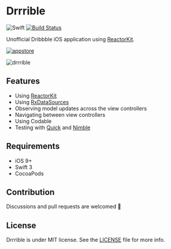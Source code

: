 # Drrrible

![Swift](https://img.shields.io/badge/Swift-3.1-orange.svg)
[![Build Status](https://travis-ci.org/devxoul/Drrrible.svg?branch=master)](https://travis-ci.org/devxoul/Drrrible)

Unofficial Dribbble iOS application using [ReactorKit](https://github.com/devxoul/ReactorKit).

[![appstore](https://camo.githubusercontent.com/266b8b7cdafc163dda5f9feb751e600acf4e770c/68747470733a2f2f646576696d616765732e6170706c652e636f6d2e656467656b65792e6e65742f6170702d73746f72652f6d61726b6574696e672f67756964656c696e65732f696d616765732f62616467652d646f776e6c6f61642d6f6e2d7468652d6170702d73746f72652e737667)](https://itunes.apple.com/us/app/drrrible/id1229592223?mt=8)

![drrrible](https://user-images.githubusercontent.com/931655/33527888-90e8c270-d89b-11e7-89a5-1ec88530f52f.png)

## Features

* Using [ReactorKit](https://github.com/devxoul/ReactorKit)
* Using [RxDataSources](https://github.com/RxSwiftCommunity/RxDataSources)
* Observing model updates across the view controllers
* Navigating between view controllers
* Using Codable
* Testing with [Quick](https://github.com/Quick/Quick) and [Nimble](https://github.com/Quick/Nimble)

## Requirements

* iOS 9+
* Swift 3
* CocoaPods

## Contribution

Discussions and pull requests are welcomed 💖

## License

Drrrible is under MIT license. See the [LICENSE](LICENSE) file for more info.
